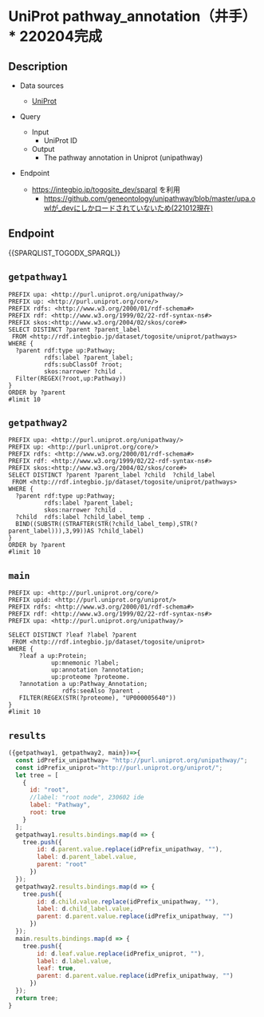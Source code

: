 # UniProt pathway_annotation（井手）* 220204完成

## Description

- Data sources
    - [UniProt](https://www.uniprot.org/)

- Query
    - Input
        - UniProt ID
    - Output
        - The pathway annotation in Uniprot (unipathway)
        
- Endpoint
    - https://integbio.jp/togosite_dev/sparql を利用
        - https://github.com/geneontology/unipathway/blob/master/upa.owlが_devにしかロードされていないため(221012現在)


## Endpoint
{{SPARQLIST_TOGODX_SPARQL}}

## `getpathway1`
```sparql
PREFIX upa: <http://purl.uniprot.org/unipathway/>
PREFIX up: <http://purl.uniprot.org/core/>
PREFIX rdfs: <http://www.w3.org/2000/01/rdf-schema#>
PREFIX rdf: <http://www.w3.org/1999/02/22-rdf-syntax-ns#>
PREFIX skos:<http://www.w3.org/2004/02/skos/core#>
SELECT DISTINCT ?parent ?parent_label 
 FROM <http://rdf.integbio.jp/dataset/togosite/uniprot/pathways>
WHERE {
  ?parent rdf:type up:Pathway;
          rdfs:label ?parent_label;  
          rdfs:subClassOf ?root;
          skos:narrower ?child .     
  Filter(REGEX(?root,up:Pathway))
}
ORDER by ?parent
#limit 10
```

## `getpathway2`
```sparql
PREFIX upa: <http://purl.uniprot.org/unipathway/>
PREFIX up: <http://purl.uniprot.org/core/>
PREFIX rdfs: <http://www.w3.org/2000/01/rdf-schema#>
PREFIX rdf: <http://www.w3.org/1999/02/22-rdf-syntax-ns#>
PREFIX skos:<http://www.w3.org/2004/02/skos/core#>
SELECT DISTINCT ?parent ?parent_label ?child  ?child_label 
 FROM <http://rdf.integbio.jp/dataset/togosite/uniprot/pathways>
WHERE {
  ?parent rdf:type up:Pathway;
          rdfs:label ?parent_label;  
          skos:narrower ?child .    
  ?child  rdfs:label ?child_label_temp .
  BIND((SUBSTR((STRAFTER(STR(?child_label_temp),STR(?parent_label))),3,99))AS ?child_label)
}
ORDER by ?parent
#limit 10
```

## `main`
```sparql
PREFIX up: <http://purl.uniprot.org/core/>
PREFIX upid: <http://purl.uniprot.org/uniprot/>
PREFIX rdfs: <http://www.w3.org/2000/01/rdf-schema#>
PREFIX rdf: <http://www.w3.org/1999/02/22-rdf-syntax-ns#>
PREFIX upa: <http://purl.uniprot.org/unipathway/>

SELECT DISTINCT ?leaf ?label ?parent  
 FROM <http://rdf.integbio.jp/dataset/togosite/uniprot>
WHERE {
   ?leaf a up:Protein;
            up:mnemonic ?label;
            up:annotation ?annotation;
            up:proteome ?proteome.
   ?annotation a up:Pathway_Annotation;
               rdfs:seeAlso ?parent .
   FILTER(REGEX(STR(?proteome), "UP000005640"))
}
#limit 10
```

## `results`

```javascript
({getpathway1, getpathway2, main})=>{
  const idPrefix_unipathway= "http://purl.uniprot.org/unipathway/";
  const idPrefix_uniprot="http://purl.uniprot.org/uniprot/";
  let tree = [
    {
      id: "root",
      //label: "root node", 230602 ide 
      label: "Pathway",
      root: true
    }
  ];
  getpathway1.results.bindings.map(d => {
    tree.push({
        id: d.parent.value.replace(idPrefix_unipathway, ""),
        label: d.parent_label.value,
        parent: "root"
      })
  });
  getpathway2.results.bindings.map(d => {
    tree.push({
        id: d.child.value.replace(idPrefix_unipathway, ""),
        label: d.child_label.value,
        parent: d.parent.value.replace(idPrefix_unipathway, "")
      })
  });
  main.results.bindings.map(d => {
    tree.push({
        id: d.leaf.value.replace(idPrefix_uniprot, ""),
        label: d.label.value,
        leaf: true,
        parent: d.parent.value.replace(idPrefix_unipathway, "")
      })
  });
  return tree;
}
```
